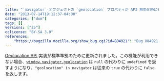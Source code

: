 ```yaml
---
title: "`navigator` オブジェクトの `geolocation` プロパティが API 無効化時に存在しなくなりました"
date: "2013-07-14T19:12:37-04:00"
categories: ["dom"]
tags: []
versions: ["25"]
cclicense: "BY-SA 3.0"
references:
    "https://bugzilla.mozilla.org/show_bug.cgi?id=884921": "Bug 884921 – Align navigator.geolocation with spec"
---
```

[Geolocation API](https://developer.mozilla.org/ja/docs/WebAPI/Using_geolocation) 実装が標準準拠のために更新されました。この機能が利用できない場合、[`window.navigator.geolocation`](https://developer.mozilla.org/ja/docs/Web/API/window.navigator.geolocation) は `null` の代わりに `undefined` を返すようになり、`"geolocation" in navigator` は従来の `true` の代わりに `false` を返します。
